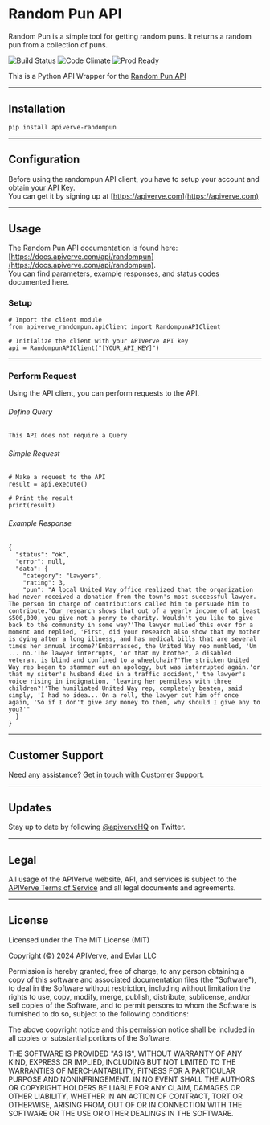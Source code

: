 Random Pun API
============

Random Pun is a simple tool for getting random puns. It returns a random pun from a collection of puns.

![Build Status](https://img.shields.io/badge/build-passing-green)
![Code Climate](https://img.shields.io/badge/maintainability-B-purple)
![Prod Ready](https://img.shields.io/badge/production-ready-blue)

This is a Python API Wrapper for the [Random Pun API](https://apiverve.com/marketplace/api/randompun)

---

## Installation
	pip install apiverve-randompun

---

## Configuration

Before using the randompun API client, you have to setup your account and obtain your API Key.  
You can get it by signing up at [https://apiverve.com](https://apiverve.com)

---

## Usage

The Random Pun API documentation is found here: [https://docs.apiverve.com/api/randompun](https://docs.apiverve.com/api/randompun).  
You can find parameters, example responses, and status codes documented here.

### Setup

```
# Import the client module
from apiverve_randompun.apiClient import RandompunAPIClient

# Initialize the client with your APIVerve API key
api = RandompunAPIClient("[YOUR_API_KEY]")
```

---


### Perform Request
Using the API client, you can perform requests to the API.

###### Define Query

```
This API does not require a Query
```

###### Simple Request

```
# Make a request to the API
result = api.execute()

# Print the result
print(result)
```

###### Example Response

```
{
  "status": "ok",
  "error": null,
  "data": {
    "category": "Lawyers",
    "rating": 3,
    "pun": "A local United Way office realized that the organization had never received a donation from the town's most successful lawyer. The person in charge of contributions called him to persuade him to contribute.'Our research shows that out of a yearly income of at least $500,000, you give not a penny to charity. Wouldn't you like to give back to the community in some way?'The lawyer mulled this over for a moment and replied, 'First, did your research also show that my mother is dying after a long illness, and has medical bills that are several times her annual income?'Embarrassed, the United Way rep mumbled, 'Um ... no.'The lawyer interrupts, 'or that my brother, a disabled veteran, is blind and confined to a wheelchair?'The stricken United Way rep began to stammer out an apology, but was interrupted again.'or that my sister's husband died in a traffic accident,' the lawyer's voice rising in indignation, 'leaving her penniless with three children?!'The humiliated United Way rep, completely beaten, said simply, 'I had no idea...'On a roll, the lawyer cut him off once again, 'So if I don't give any money to them, why should I give any to you?'"
  }
}
```

---

## Customer Support

Need any assistance? [Get in touch with Customer Support](https://apiverve.com/contact).

---

## Updates
Stay up to date by following [@apiverveHQ](https://twitter.com/apiverveHQ) on Twitter.

---

## Legal

All usage of the APIVerve website, API, and services is subject to the [APIVerve Terms of Service](https://apiverve.com/terms) and all legal documents and agreements.

---

## License
Licensed under the The MIT License (MIT)

Copyright (&copy;) 2024 APIVerve, and Evlar LLC

Permission is hereby granted, free of charge, to any person obtaining a copy of this software and associated documentation files (the "Software"), to deal in the Software without restriction, including without limitation the rights to use, copy, modify, merge, publish, distribute, sublicense, and/or sell copies of the Software, and to permit persons to whom the Software is furnished to do so, subject to the following conditions:

The above copyright notice and this permission notice shall be included in all copies or substantial portions of the Software.

THE SOFTWARE IS PROVIDED "AS IS", WITHOUT WARRANTY OF ANY KIND, EXPRESS OR IMPLIED, INCLUDING BUT NOT LIMITED TO THE WARRANTIES OF MERCHANTABILITY, FITNESS FOR A PARTICULAR PURPOSE AND NONINFRINGEMENT. IN NO EVENT SHALL THE AUTHORS OR COPYRIGHT HOLDERS BE LIABLE FOR ANY CLAIM, DAMAGES OR OTHER LIABILITY, WHETHER IN AN ACTION OF CONTRACT, TORT OR OTHERWISE, ARISING FROM, OUT OF OR IN CONNECTION WITH THE SOFTWARE OR THE USE OR OTHER DEALINGS IN THE SOFTWARE.